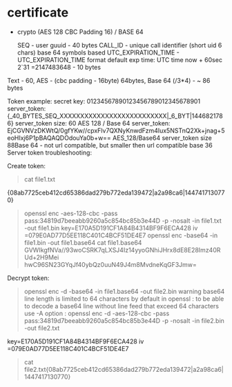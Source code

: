 # certificate




- crypto (AES 128 CBC Padding 16) / BASE 64

    SEQ - user guuid - 40 bytes
    CALL_ID - unique call identifier (short uid 6 chars) base 64 symbols based
    UTC_EXPIRATION_TIME - UTC_EXPIRATION_TIME format default exp time: UTC time now + 60sec
    2`31 =2147483648 - 10 bytes 

Text - 60, AES - (cbc padding - 16byte) 64bytes, Base 64 (/3*4) - ~ 86 bytes  

Token example:
secret key: 01234567890123456789012345678901
server_token: {_40_BYTES_SEQ_XXXXXXXXXXXXXXXXXXXXXXXXXX|_6_BYT|1446821786}
server_token size: 60
AES 128 / Base 64 server_token: EjCGVNVzDKWtQ/0gfYKw//cpxFlv7QXNyKnwdFzm4Iux5NSTnQ2Xk+jnag+5eoHIxj6P1pBAQAQDOdouYa0b+w==
AES_128/Base64 server_token size 88Base 64 - not url compatible, but smaller then url compatible base 36
Server token troubleshooting:

Create token:
>cat file1.txt

{08ab7725ceb412cd65386dad279b772eda139472|a2a98ca6|1447417130770}
>openssl enc -aes-128-cbc -pass pass:34819d7beeabb9260a5c854bc85b3e44D -p -nosalt -in file1.txt -out file1.bin
key=E170A5D191CF1A84B4314BF9F6ECA428
iv =079E0AD77D5EE118C401C4BCF51DE4E7
>openssl enc -base64 -in file1.bin -out file1.base64
>cat file1.base64
GVWIkgfNVa//93woCSRK7qLXSJ4Iz14yyoGNhiJHrx8dE8E28Imz40RUd+2H9Mei
hwC96SN23GYqJf40ybQz0uuN49J4m8MvdneKqGF3Jmw=

Decrypt token:
>openssl enc -d -base64 -in file1.base64 -out file2.bin
         warning base64 line length is limited to 64 characters by default in openssl :
         to be able to decode a base64 line without line feed that exceed 64 characters use -A option :
>openssl enc -d -aes-128-cbc -pass pass:34819d7beeabb9260a5c854bc85b3e44D -p -nosalt -in file2.bin -out file2.txt

key=E170A5D191CF1A84B4314BF9F6ECA428
iv =079E0AD77D5EE118C401C4BCF51DE4E7
>cat file2.txt{08ab7725ceb412cd65386dad279b772eda139472|a2a98ca6|1447417130770}
